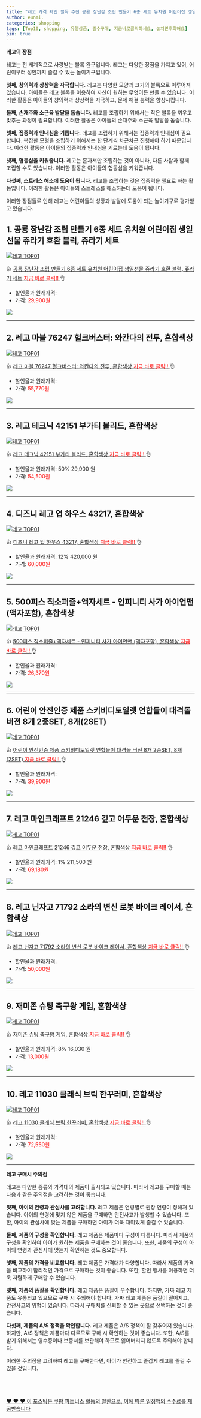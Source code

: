 ```yaml
---
title: "레고 가격 확인 필독 추천 공룡 장난감 조립 만들기 6종 세트 유치원 어린이집 생일선물 쥬라기 호환 블럭, 쥬라기 세트 비교 장점 구매가이드"
author: eunmi.
categories: shopping
tags: [Top10, shopping, 유행상품, 필수구매, 지금바로클릭하세요, 놓치면후회해요]
pin: true
---
```

**레고의 장점**

레고는 전 세계적으로 사랑받는 블록 완구입니다. 레고는 다양한 장점을 가지고 있어, 어린이부터 성인까지 즐길 수 있는 놀이기구입니다.

**첫째, 창의력과 상상력을 자극합니다.** 레고는 다양한 모양과 크기의 블록으로 이루어져 있습니다. 아이들은 레고 블록을 이용하여 자신이 원하는 무엇이든 만들 수 있습니다. 이러한 활동은 아이들의 창의력과 상상력을 자극하고, 문제 해결 능력을 향상시킵니다.

**둘째, 손재주와 소근육 발달을 돕습니다.** 레고를 조립하기 위해서는 작은 블록을 끼우고 맞추는 과정이 필요합니다. 이러한 활동은 아이들의 손재주와 소근육 발달을 돕습니다.

**셋째, 집중력과 인내심을 기릅니다.** 레고를 조립하기 위해서는 집중력과 인내심이 필요합니다. 복잡한 모형을 조립하기 위해서는 한 단계씩 차근차근 진행해야 하기 때문입니다. 이러한 활동은 아이들의 집중력과 인내심을 기르는데 도움이 됩니다.

**넷째, 협동심을 키워줍니다.** 레고는 혼자서만 조립하는 것이 아니라, 다른 사람과 함께 조립할 수도 있습니다. 이러한 활동은 아이들의 협동심을 키워줍니다.

**다섯째, 스트레스 해소에 도움이 됩니다.** 레고를 조립하는 것은 집중력을 필요로 하는 활동입니다. 이러한 활동은 아이들의 스트레스를 해소하는데 도움이 됩니다.

이러한 장점들로 인해 레고는 어린이들의 성장과 발달에 도움이 되는 놀이기구로 평가받고 있습니다.

   

## 1. 공룡 장난감 조립 만들기 6종 세트 유치원 어린이집 생일선물 쥬라기 호환 블럭, 쥬라기 세트

[![레고 TOP01](https://thumbnail10.coupangcdn.com/thumbnails/remote/230x230ex/image/vendor_inventory/e1ce/a64d85ac051c374cbdbe58d3341587a98b0161497c2300aefa9c66a5b834.jpg)](https://link.coupang.com/re/AFFSDP?lptag=AF3617701&subid=GithubCoopas&pageKey=7310099265&traceid=V0-153&itemId=18725607534&vendorItemId=85858320367)


👍 [공룡 장난감 조립 만들기 6종 세트 유치원 어린이집 생일선물 쥬라기 호환 블럭, 쥬라기 세트 <font color=red> 지금 바로 클릭!! </font> ](https://link.coupang.com/re/AFFSDP?lptag=AF3617701&subid=GithubCoopas&pageKey=7310099265&traceid=V0-153&itemId=18725607534&vendorItemId=85858320367) 👌 


- 할인율과 원래가격: 
- 가격: <span style='color:red'>29,900원</span>

[![](/discount_price.png)](https://link.coupang.com/re/AFFSDP?lptag=AF3617701&subid=GithubCoopas&pageKey=7310099265&traceid=V0-153&itemId=18725607534&vendorItemId=85858320367)

---


   

## 2. 레고 마블 76247 헐크버스터: 와칸다의 전투, 혼합색상

[![레고 TOP01](https://thumbnail10.coupangcdn.com/thumbnails/remote/230x230ex/image/retail/images/2022/12/15/13/0/4768ca08-202f-498c-863a-e890859ec86a.png)](https://link.coupang.com/re/AFFSDP?lptag=AF3617701&subid=GithubCoopas&pageKey=6997055770&traceid=V0-153&itemId=17145508673&vendorItemId=84318279372)


👍 [레고 마블 76247 헐크버스터: 와칸다의 전투, 혼합색상 <font color=red> 지금 바로 클릭!! </font> ](https://link.coupang.com/re/AFFSDP?lptag=AF3617701&subid=GithubCoopas&pageKey=6997055770&traceid=V0-153&itemId=17145508673&vendorItemId=84318279372) 👌 


- 할인율과 원래가격: 
- 가격: <span style='color:red'>55,770원</span>

[![](/discount_price.png)](https://link.coupang.com/re/AFFSDP?lptag=AF3617701&subid=GithubCoopas&pageKey=6997055770&traceid=V0-153&itemId=17145508673&vendorItemId=84318279372)

---


   

## 3. 레고 테크닉 42151 부가티 볼리드, 혼합색상

[![레고 TOP01](https://thumbnail8.coupangcdn.com/thumbnails/remote/230x230ex/image/retail/images/2022/12/15/13/8/6fbb2c6d-9d2c-4a63-89fc-11dbc56787cb.png)](https://link.coupang.com/re/AFFSDP?lptag=AF3617701&subid=GithubCoopas&pageKey=6997057707&traceid=V0-153&itemId=17145516291&vendorItemId=84318286708)


👍 [레고 테크닉 42151 부가티 볼리드, 혼합색상 <font color=red> 지금 바로 클릭!! </font> ](https://link.coupang.com/re/AFFSDP?lptag=AF3617701&subid=GithubCoopas&pageKey=6997057707&traceid=V0-153&itemId=17145516291&vendorItemId=84318286708) 👌 


- 할인율과 원래가격: 50%  29,900   원
- 가격: <span style='color:red'>54,500원</span>

[![](/discount_price.png)](https://link.coupang.com/re/AFFSDP?lptag=AF3617701&subid=GithubCoopas&pageKey=6997057707&traceid=V0-153&itemId=17145516291&vendorItemId=84318286708)

---


   

## 4. 디즈니 레고 업 하우스 43217, 혼합색상

[![레고 TOP01](https://thumbnail7.coupangcdn.com/thumbnails/remote/230x230ex/image/retail/images/2023/03/16/11/0/a6a700b7-1352-4bb1-bff1-ff413a308460.png)](https://link.coupang.com/re/AFFSDP?lptag=AF3617701&subid=GithubCoopas&pageKey=7209573049&traceid=V0-153&itemId=18241530683&vendorItemId=85388467653)


👍 [디즈니 레고 업 하우스 43217, 혼합색상 <font color=red> 지금 바로 클릭!! </font> ](https://link.coupang.com/re/AFFSDP?lptag=AF3617701&subid=GithubCoopas&pageKey=7209573049&traceid=V0-153&itemId=18241530683&vendorItemId=85388467653) 👌 


- 할인율과 원래가격: 12%  420,000   원
- 가격: <span style='color:red'>60,000원</span>

[![](/discount_price.png)](https://link.coupang.com/re/AFFSDP?lptag=AF3617701&subid=GithubCoopas&pageKey=7209573049&traceid=V0-153&itemId=18241530683&vendorItemId=85388467653)

---


   

## 5. 500피스 직소퍼즐+액자세트 - 인피니티 사가 아이언맨 (액자포함), 혼합색상

[![레고 TOP01](https://thumbnail7.coupangcdn.com/thumbnails/remote/230x230ex/image/vendor_inventory/a0aa/516c9cc3b4a37a9df3c8310e7bfe448985a069b3d5651df42ff9b4ab4768.jpg)](https://link.coupang.com/re/AFFSDP?lptag=AF3617701&subid=GithubCoopas&pageKey=6074827527&traceid=V0-153&itemId=11232330968&vendorItemId=78509662966)


👍 [500피스 직소퍼즐+액자세트 - 인피니티 사가 아이언맨 (액자포함), 혼합색상 <font color=red> 지금 바로 클릭!! </font> ](https://link.coupang.com/re/AFFSDP?lptag=AF3617701&subid=GithubCoopas&pageKey=6074827527&traceid=V0-153&itemId=11232330968&vendorItemId=78509662966) 👌 


- 할인율과 원래가격: 
- 가격: <span style='color:red'>26,370원</span>

[![](/discount_price.png)](https://link.coupang.com/re/AFFSDP?lptag=AF3617701&subid=GithubCoopas&pageKey=6074827527&traceid=V0-153&itemId=11232330968&vendorItemId=78509662966)

---


   

## 6. 어린이 안전인증 제품 스키비디토일렛 연합들이 대격돌 버전 8개 2종SET, 8개(2SET)

[![레고 TOP01](https://thumbnail6.coupangcdn.com/thumbnails/remote/230x230ex/image/vendor_inventory/d3aa/4ebea4f7d2ba2ed5d8fde911dcdb846a8e923d36009e62b057432307737c.jpg)](https://link.coupang.com/re/AFFSDP?lptag=AF3617701&subid=GithubCoopas&pageKey=7660492638&traceid=V0-153&itemId=20407445029&vendorItemId=87489594141)


👍 [어린이 안전인증 제품 스키비디토일렛 연합들이 대격돌 버전 8개 2종SET, 8개(2SET) <font color=red> 지금 바로 클릭!! </font> ](https://link.coupang.com/re/AFFSDP?lptag=AF3617701&subid=GithubCoopas&pageKey=7660492638&traceid=V0-153&itemId=20407445029&vendorItemId=87489594141) 👌 


- 할인율과 원래가격: 
- 가격: <span style='color:red'>39,900원</span>

[![](/discount_price.png)](https://link.coupang.com/re/AFFSDP?lptag=AF3617701&subid=GithubCoopas&pageKey=7660492638&traceid=V0-153&itemId=20407445029&vendorItemId=87489594141)

---


   

## 7. 레고 마인크래프트 21246 깊고 어두운 전장, 혼합색상

[![레고 TOP01](https://thumbnail8.coupangcdn.com/thumbnails/remote/230x230ex/image/retail/images/2022/12/15/13/2/7ed379c0-bba4-47d7-a2bc-7d50d4d913bd.png)](https://link.coupang.com/re/AFFSDP?lptag=AF3617701&subid=GithubCoopas&pageKey=6997055307&traceid=V0-153&itemId=17145507257&vendorItemId=84318277779)


👍 [레고 마인크래프트 21246 깊고 어두운 전장, 혼합색상 <font color=red> 지금 바로 클릭!! </font> ](https://link.coupang.com/re/AFFSDP?lptag=AF3617701&subid=GithubCoopas&pageKey=6997055307&traceid=V0-153&itemId=17145507257&vendorItemId=84318277779) 👌 


- 할인율과 원래가격: 1%  211,500   원
- 가격: <span style='color:red'>69,180원</span>

[![](/discount_price.png)](https://link.coupang.com/re/AFFSDP?lptag=AF3617701&subid=GithubCoopas&pageKey=6997055307&traceid=V0-153&itemId=17145507257&vendorItemId=84318277779)

---


   

## 8. 레고 닌자고 71792 소라의 변신 로봇 바이크 레이서, 혼합색상

[![레고 TOP01](https://thumbnail6.coupangcdn.com/thumbnails/remote/230x230ex/image/rs_quotation_api/qaqo8lzp/c389d78e74e04b70902d3a9d5d25870b.png)](https://link.coupang.com/re/AFFSDP?lptag=AF3617701&subid=GithubCoopas&pageKey=7328230472&traceid=V0-153&itemId=18808666913&vendorItemId=85939263879)


👍 [레고 닌자고 71792 소라의 변신 로봇 바이크 레이서, 혼합색상 <font color=red> 지금 바로 클릭!! </font> ](https://link.coupang.com/re/AFFSDP?lptag=AF3617701&subid=GithubCoopas&pageKey=7328230472&traceid=V0-153&itemId=18808666913&vendorItemId=85939263879) 👌 


- 할인율과 원래가격: 
- 가격: <span style='color:red'>50,000원</span>

[![](/discount_price.png)](https://link.coupang.com/re/AFFSDP?lptag=AF3617701&subid=GithubCoopas&pageKey=7328230472&traceid=V0-153&itemId=18808666913&vendorItemId=85939263879)

---


   

## 9. 재미존 슈팅 축구왕 게임, 혼합색상

[![레고 TOP01](https://thumbnail6.coupangcdn.com/thumbnails/remote/230x230ex/image/retail/images/2022/12/15/17/4/aedbb0b3-d0b6-42dc-b753-c4918c202221.png)](https://link.coupang.com/re/AFFSDP?lptag=AF3617701&subid=GithubCoopas&pageKey=6997765663&traceid=V0-153&itemId=17149579604&vendorItemId=84322292305)


👍 [재미존 슈팅 축구왕 게임, 혼합색상 <font color=red> 지금 바로 클릭!! </font> ](https://link.coupang.com/re/AFFSDP?lptag=AF3617701&subid=GithubCoopas&pageKey=6997765663&traceid=V0-153&itemId=17149579604&vendorItemId=84322292305) 👌 


- 할인율과 원래가격: 8%  16,030   원
- 가격: <span style='color:red'>13,000원</span>

[![](/discount_price.png)](https://link.coupang.com/re/AFFSDP?lptag=AF3617701&subid=GithubCoopas&pageKey=6997765663&traceid=V0-153&itemId=17149579604&vendorItemId=84322292305)

---


   

## 10. 레고 11030 클래식 브릭 한꾸러미, 혼합색상

[![레고 TOP01](https://thumbnail7.coupangcdn.com/thumbnails/remote/230x230ex/image/rs_quotation_api/sn4tcwor/276ea338a63a4b25bbb0789c29cf21a9.png)](https://link.coupang.com/re/AFFSDP?lptag=AF3617701&subid=GithubCoopas&pageKey=7134019417&traceid=V0-153&itemId=17895857566&vendorItemId=85058733124)


👍 [레고 11030 클래식 브릭 한꾸러미, 혼합색상 <font color=red> 지금 바로 클릭!! </font> ](https://link.coupang.com/re/AFFSDP?lptag=AF3617701&subid=GithubCoopas&pageKey=7134019417&traceid=V0-153&itemId=17895857566&vendorItemId=85058733124) 👌 


- 할인율과 원래가격: 
- 가격: <span style='color:red'>72,550원</span>

[![](/discount_price.png)](https://link.coupang.com/re/AFFSDP?lptag=AF3617701&subid=GithubCoopas&pageKey=7134019417&traceid=V0-153&itemId=17895857566&vendorItemId=85058733124)

---
**레고 구매시 주의점**

레고는 다양한 종류와 가격대의 제품이 출시되고 있습니다. 따라서 레고를 구매할 때는 다음과 같은 주의점을 고려하는 것이 좋습니다.

**첫째, 아이의 연령과 관심사를 고려합니다.** 레고 제품은 연령별로 권장 연령이 정해져 있습니다. 아이의 연령에 맞지 않은 제품을 구매하면 안전사고가 발생할 수 있습니다. 또한, 아이의 관심사에 맞는 제품을 구매하면 아이가 더욱 재미있게 즐길 수 있습니다.

**둘째, 제품의 구성을 확인합니다.** 레고 제품은 제품마다 구성이 다릅니다. 따라서 제품의 구성을 확인하여 아이가 원하는 제품을 구매하는 것이 좋습니다. 또한, 제품의 구성이 아이의 연령과 관심사에 맞는지 확인하는 것도 중요합니다.

**셋째, 제품의 가격을 비교합니다.** 레고 제품은 가격대가 다양합니다. 따라서 제품의 가격을 비교하여 합리적인 가격으로 구매하는 것이 좋습니다. 또한, 할인 행사를 이용하면 더욱 저렴하게 구매할 수 있습니다.

**넷째, 제품의 품질을 확인합니다.** 레고 제품은 품질이 우수합니다. 하지만, 가짜 레고 제품도 유통되고 있으므로 구매 시 주의해야 합니다. 가짜 레고 제품은 품질이 떨어지고, 안전사고의 위험이 있습니다. 따라서 구매처를 신뢰할 수 있는 곳으로 선택하는 것이 좋습니다.

**다섯째, 제품의 A/S 정책을 확인합니다.** 레고 제품은 A/S 정책이 잘 갖추어져 있습니다. 하지만, A/S 정책은 제품마다 다르므로 구매 시 확인하는 것이 좋습니다. 또한, A/S를 받기 위해서는 영수증이나 보증서를 보관해야 하므로 잃어버리지 않도록 주의해야 합니다.

이러한 주의점을 고려하여 레고를 구매한다면, 아이가 안전하고 즐겁게 레고를 즐길 수 있을 것입니다.<br><br><br><br><br> [ ❤ ❤ ❤ 이 포스팅은 쿠팡 파트너스 활동의 일환으로, 이에 따른 일정액의 수수료를 제공받습니다](https://link.coupang.com/a/bcEFyh)